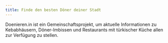 ```yaml
---
title: Finde den besten Döner deiner Stadt
---
```


Doenieren.in ist ein Gemeinschaftsprojekt, um aktuelle Informationen zu Kebabhäusern, Döner-Imbissen und Restaurants mit türkischer Küche allen zur Verfügung zu stellen.
